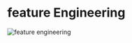 # feature Engineering
![feature engineering](https://miro.medium.com/v2/resize:fit:1400/1*sopItiVC6VJnR-qmyKMFyw.jpeg)
